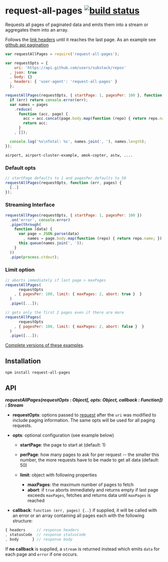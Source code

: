 # request-all-pages [![build status](https://secure.travis-ci.org/thlorenz/request-all-pages.png)](http://travis-ci.org/thlorenz/request-all-pages)

Requests all pages of paginated data and emits them into a stream or aggregates them into an array.

Follows the [link headers](http://tools.ietf.org/html/rfc5988) until it reaches the last page. As an example see [github
api pagination](http://developer.github.com/v3/#pagination)

```js
var requestAllPages = require('request-all-pages'); 

var requestOpts = {
    uri: 'https://api.github.com/users/substack/repos'
  , json: true
  , body: {}
  , headers: { 'user-agent': 'request-all-pages' } 
  };

requestAllPages(requestOpts, { startPage: 1, pagesPer: 100 }, function (err, pages) {
  if (err) return console.error(err);  
  var names = pages
    .reduce(
      function (acc, page) {
        acc = acc.concat(page.body.map(function (repo) { return repo.name; }))
        return acc;
      }
    , []);

  console.log('%s\nTotal: %s', names.join(', '), names.length);
});
```

```
airport, airport-cluster-example, amok-copter, astw, .... 
```

### Default opts

```js
// startPage defaults to 1 and pagesPer defaults to 50
requestAllPages(requestOpts, function (err, pages) {
  [..]
});
```

### Streaming Interface

```js
requestAllPages(requestOpts, { startPage: 1, pagesPer: 100 })
  .on('error', console.error) 
  .pipe(through(
    function (data) {
      var page = JSON.parse(data)
        , names = page.body.map(function (repo) { return repo.name; });
      this.queue(names.join(', '));
    }
  ))
  .pipe(process.stdout);
```

### Limit option

```js
// aborts immediately if last page > maxPages
requestAllPages(
      requestOpts
    , { pagesPer: 100, limit: { maxPages: 2, abort: true }  }
  )
  .pipe([...]);
```

```js
// gets only the first 2 pages even if there are more
requestAllPages(
      requestOpts
    , { pagesPer: 100, limit: { maxPages: 2, abort: false }  } 
  )
  .pipe([...]);
```

[Complete versions of these examples](https://github.com/thlorenz/request-all-pages/tree/master/examples).

## Installation

    npm install request-all-pages 

## API

***requestAllPages(requestOpts : Object[, opts: Object, callback : Function]) : Stream***

- **requestOpts**: options passed to [request](https://github.com/mikeal/request) after the `uri` was modified to
  include paging information. The same opts will be used for all paging requests.
- **opts**: optional configuration (see example below)
  - **startPage**: the page to start at (default: 1)
  - **perPage**: how many pages to ask for per request -- the smaller this number, the more requests have to be made to get
    all data (default: 50)

  - **limit**: object with following properties
      - **maxPages**: the maximum number of pages to fetch
      - **abort**: if `true` aborts immediately and returns empty if last page exceeds `maxPages`, fetches and
        returns data until `maxPages` is reached

- **callback**: `function (err, pages) {..}` if supplied, it will be called with an error or an array containing all
  pages each with the following structure: 

```js
{ headers     // response headers 
, statusCode  // response statusCode 
, body      } // response body 
```

If **no callback** is supplied, a `stream` is returned instead which emits `data` for each page and `error` if one
occurs.
